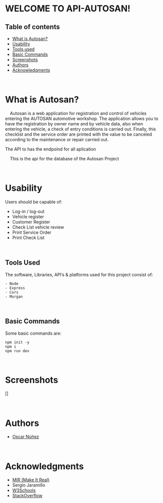 # **WELCOME TO API-AUTOSAN!**

## **Table of contents**

- [What is Autosan?](#what-is-Autosan?)
- [Usability]("#usability)
- [Tools used](#tools-used)
- [Basic Commands](#basic-commands)
- [Screenshots](#screenshots)
- [Authors](#authors)
- [Acknowledgments](#acknowledgments)

<br />

# **What is Autosan?**

&nbsp;&nbsp;&nbsp;&nbsp;Autosan is a web application for registration and control of vehicles entering the AUTOSAN automotive workshop. The application allows you to have the registration by owner name and by vehicle data, also when entering the vehicle, a check of entry conditions is carried out.
Finally, this checklist and the service order are printed with the value to be canceled according to the maintenance or repair carried out.

The API to has the endpoind for all aplication

&nbsp;&nbsp;&nbsp;&nbsp;This is the api for the database of the Autosan Project

<br />

# **Usability**

Users should be capable of:

- Log-in / log-out
- Vehicle register
- Customer Register
- Check List vehicle review
- Print Service Order
- Print Check List

<br />

## **Tools Used**

The software, Libraries, API’s & platforms used for this project
consist of:

```
- Node
- Express
- Cors
- Morgan

```

<br />

## **Basic Commands**

Some basic commands are:

```
npm init -y
npm i
npm run dev
```

<br />

# **Screenshots**

[]

<br />

# **Authors**

- [Oscar Núñez](https://github.com/Oskarnuz)


<br />

# **Acknowledgments**

- [MIR (Make It Real)](https://makeitreal.camp)
- Sergio Jaramillo
- [W3Schools](https://www.w3schools.com/)
- [StackOverflow](https://stackoverflow.com)
